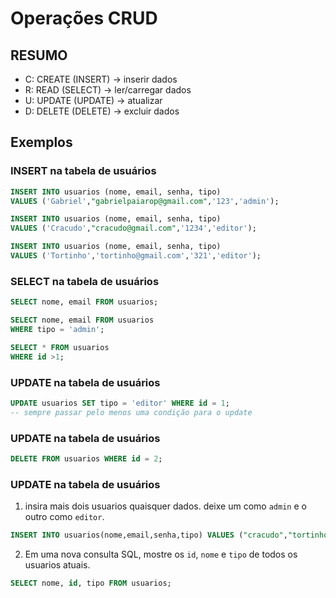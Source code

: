 # Operações CRUD

## RESUMO


- C: CREATE (INSERT) -> inserir dados
- R: READ (SELECT) -> ler/carregar dados
- U: UPDATE (UPDATE) -> atualizar
- D: DELETE (DELETE) -> excluir dados

## Exemplos

### INSERT na tabela de usuários

```sql
INSERT INTO usuarios (nome, email, senha, tipo)
VALUES ('Gabriel',"gabrielpaiarop@gmail.com",'123','admin');
```

```sql
INSERT INTO usuarios (nome, email, senha, tipo)
VALUES ('Cracudo',"cracudo@gmail.com",'1234','editor');
```

```sql
INSERT INTO usuarios (nome, email, senha, tipo)
VALUES ('Tortinho','tortinho@gmail.com','321','editor');
```

### SELECT na tabela de usuários

```sql
SELECT nome, email FROM usuarios;
```

```sql
SELECT nome, email FROM usuarios
WHERE tipo = 'admin';
```
```sql
SELECT * FROM usuarios
WHERE id >1;
```

### UPDATE na tabela de usuários

```sql
UPDATE usuarios SET tipo = 'editor' WHERE id = 1;
-- sempre passar pelo menos uma condição para o update
```

### UPDATE na tabela de usuários

```sql
DELETE FROM usuarios WHERE id = 2;

```

### UPDATE na tabela de usuários

1) insira mais dois usuarios quaisquer dados. deixe um como `admin` e o outro como `editor`.

```sql
INSERT INTO usuarios(nome,email,senha,tipo) VALUES ("cracudo","tortinho");

```
2) Em uma nova consulta SQL, mostre os `id`, `nome` e `tipo` de todos os usuarios atuais.

```sql
SELECT nome, id, tipo FROM usuarios;

```